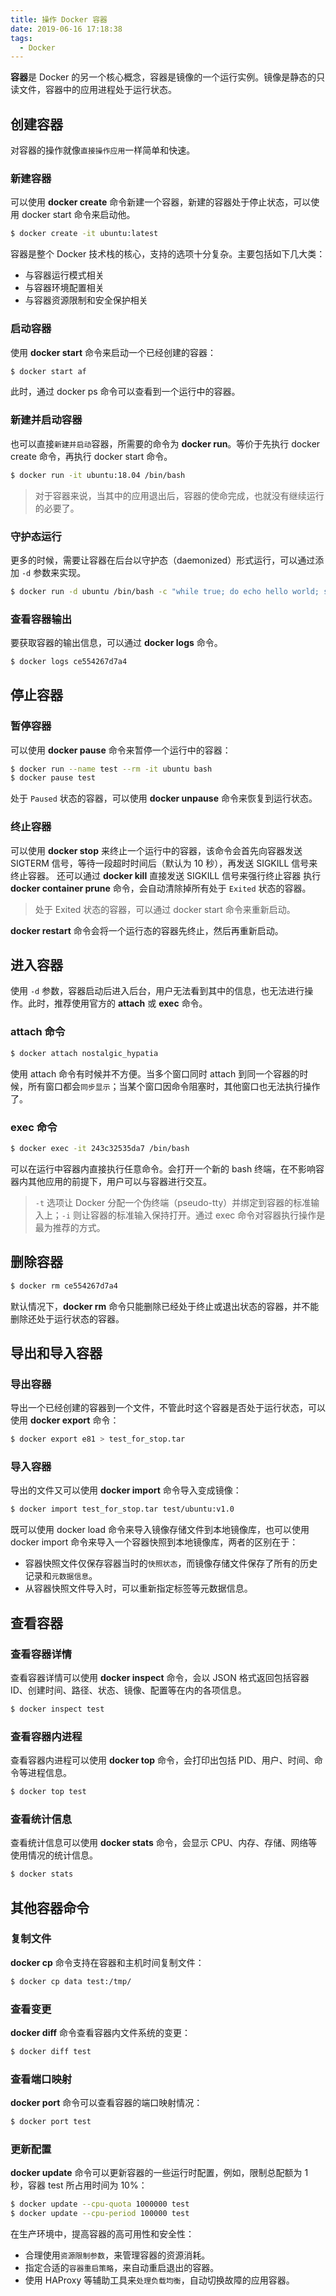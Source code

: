 ```yaml
---
title: 操作 Docker 容器
date: 2019-06-16 17:18:38
tags:
  - Docker
---
```

**容器**是 Docker 的另一个核心概念，容器是镜像的一个运行实例。镜像是静态的只读文件，容器中的应用进程处于运行状态。
## 创建容器
对容器的操作就像`直接操作应用`一样简单和快速。
### 新建容器
可以使用 **docker create** 命令新建一个容器，新建的容器处于停止状态，可以使用 docker start 命令来启动他。
```bash
$ docker create -it ubuntu:latest
```
容器是整个 Docker 技术栈的核心，支持的选项十分复杂。主要包括如下几大类：
- 与容器运行模式相关
- 与容器环境配置相关
- 与容器资源限制和安全保护相关

<!--more-->
### 启动容器
使用 **docker start** 命令来启动一个已经创建的容器：
```bash
$ docker start af
```
此时，通过 docker ps 命令可以查看到一个运行中的容器。
### 新建并启动容器
也可以直接`新建并启动`容器，所需要的命令为 **docker run**。等价于先执行 docker create 命令，再执行 docker start 命令。
```bash
$ docker run -it ubuntu:18.04 /bin/bash
```
> 对于容器来说，当其中的应用退出后，容器的使命完成，也就没有继续运行的必要了。

### 守护态运行
更多的时候，需要让容器在后台以守护态（daemonized）形式运行，可以通过添加 `-d` 参数来实现。
```bash
$ docker run -d ubuntu /bin/bash -c "while true; do echo hello world; sleep 1; done"
```
### 查看容器输出
要获取容器的输出信息，可以通过 **docker logs** 命令。
```bash
$ docker logs ce554267d7a4
```
## 停止容器
### 暂停容器
可以使用 **docker pause** 命令来暂停一个运行中的容器：
```bash
$ docker run --name test --rm -it ubuntu bash
$ docker pause test
```
处于 `Paused` 状态的容器，可以使用 **docker unpause** 命令来恢复到运行状态。
### 终止容器
可以使用 **docker stop** 来终止一个运行中的容器，该命令会首先向容器发送 SIGTERM 信号，等待一段超时时间后（默认为 10 秒），再发送 SIGKILL 信号来终止容器。
还可以通过 **docker kill** 直接发送 SIGKILL 信号来强行终止容器
执行 **docker container prune** 命令，会自动清除掉所有处于 `Exited` 状态的容器。
> 处于 Exited 状态的容器，可以通过 docker start 命令来重新启动。

**docker restart** 命令会将一个运行态的容器先终止，然后再重新启动。
## 进入容器
使用 `-d` 参数，容器启动后进入后台，用户无法看到其中的信息，也无法进行操作。此时，推荐使用官方的 **attach** 或 **exec** 命令。
### attach 命令
```bash
$ docker attach nostalgic_hypatia
```
使用 attach 命令有时候并不方便。当多个窗口同时 attach 到同一个容器的时候，所有窗口都会`同步显示`；当某个窗口因命令阻塞时，其他窗口也无法执行操作了。
### exec 命令
```bash
$ docker exec -it 243c32535da7 /bin/bash
```
可以在运行中容器内直接执行任意命令。会打开一个新的 bash 终端，在不影响容器内其他应用的前提下，用户可以与容器进行交互。
> `-t` 选项让 Docker 分配一个伪终端（pseudo-tty）并绑定到容器的标准输入上；`-i` 则让容器的标准输入保持打开。通过 exec 命令对容器执行操作是最为推荐的方式。

## 删除容器
```bash
$ docker rm ce554267d7a4
```
默认情况下，**docker rm** 命令只能删除已经处于终止或退出状态的容器，并不能删除还处于运行状态的容器。
## 导出和导入容器
### 导出容器
导出一个已经创建的容器到一个文件，不管此时这个容器是否处于运行状态，可以使用 **docker export** 命令：
```bash
$ docker export e81 > test_for_stop.tar
```
### 导入容器
导出的文件又可以使用 **docker import** 命令导入变成镜像：
```bash
$ docker import test_for_stop.tar test/ubuntu:v1.0
```
既可以使用 docker load 命令来导入镜像存储文件到本地镜像库，也可以使用 docker import 命令来导入一个容器快照到本地镜像库，两者的区别在于：
- 容器快照文件仅保存容器当时的`快照状态`，而镜像存储文件保存了所有的历史记录和`元数据信息`。
- 从容器快照文件导入时，可以重新指定标签等元数据信息。

## 查看容器
### 查看容器详情
查看容器详情可以使用 **docker inspect** 命令，会以 JSON 格式返回包括容器 ID、创建时间、路径、状态、镜像、配置等在内的各项信息。
```bash
$ docker inspect test
```
### 查看容器内进程
查看容器内进程可以使用 **docker top** 命令，会打印出包括 PID、用户、时间、命令等进程信息。
```bash
$ docker top test
```
### 查看统计信息
查看统计信息可以使用 **docker stats** 命令，会显示 CPU、内存、存储、网络等使用情况的统计信息。
```bash
$ docker stats
```
## 其他容器命令
### 复制文件
**docker cp** 命令支持在容器和主机时间复制文件：
```bash
$ docker cp data test:/tmp/
```
### 查看变更
**docker diff** 命令查看容器内文件系统的变更：
```bash
$ docker diff test
```
### 查看端口映射
**docker port** 命令可以查看容器的端口映射情况：
```bash
$ docker port test
```
### 更新配置
**docker update** 命令可以更新容器的一些运行时配置，例如，限制总配额为 1 秒，容器 test 所占用时间为 10%：
```bash
$ docker update --cpu-quota 1000000 test
$ docker update --cpu-period 100000 test
```
在生产环境中，提高容器的高可用性和安全性：
- 合理使用`资源限制参数`，来管理容器的资源消耗。
- 指定合适的`容器重启策略`，来自动重启退出的容器。
- 使用 HAProxy 等辅助工具来`处理负载均衡`，自动切换故障的应用容器。

